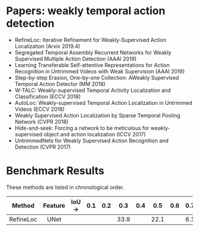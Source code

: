 # Papers: weakly temporal action detection
- RefineLoc: Iterative Refinement for Weakly-Supervised Action Localization (Arxiv 2019.4)
- Segregated Temporal Assembly Recurrent Networks for Weakly Supervised Multiple Action Detection (AAAI 2019)
- Learning Transferable Self-attentive Representations for Action Recognition in Untrimmed Videos with Weak Supervision (AAAI 2019)
- Step-by-step Erasion, One-by-one Collection: AWeakly Supervised Temporal Action Detector (MM 2018)
- W-TALC: Weakly-supervised Temporal Activity Localization and Classification (ECCV 2018)
- AutoLoc: Weakly-supervised Temporal Action Localization in Untrimmed Videos (ECCV 2018)
- Weakly Supervised Action Localization by Sparse Temporal Pooling Network (CVPR 2018)
- Hide-and-seek: Forcing a network to be meticulous for weakly-supervised object and action localization (ICCV 2017)
- UntrimmedNets for Weakly Supervised Action Recognition and Detection (CVPR 2017)
# Benchmark Results
These methods are listed in chronological order.


| Method | Feature | IoU-> | 0.1 | 0.2 | 0.3   | 0.4    | 0.5    | 0.6    | 0.7 |
| :----: | :----: | :----:|:----:|:----:|:----:| :----: | :----: | :----: |:----:|
| RefineLoc | UNet |       |     |     |   33.9 |      |   22.1 |     |     6.1 |
